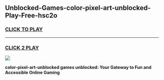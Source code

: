 
## Unblocked-Games-color-pixel-art-unblocked-Play-Free-hsc2o
<h3>
<a href="https://premium76.site?title=color-pixel-art-unblocked&ref=20M">CLICK TO PLAY</a></h3>
<hr>

<h3>
<a href="https://premium76.site?title=color-pixel-art-unblocked&ref=20M">CLICK 2 PLAY</a>
  
</h3>

<a href="https://premium76.site?title=color-pixel-art-unblocked&ref=19M"><img src="https://clearcache.store/games.png"></a>


**color-pixel-art-unblocked games unblocked: Your Gateway to Fun and Accessible Online Gaming**
